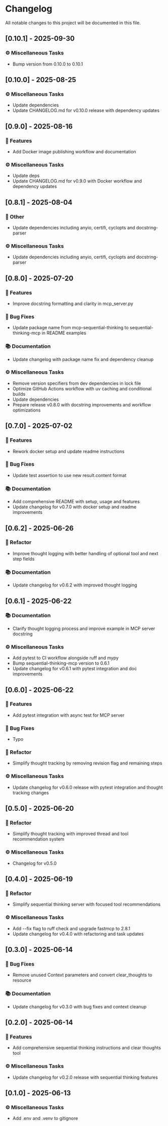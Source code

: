 # Changelog

All notable changes to this project will be documented in this file.

## [0.10.1] - 2025-09-30

### ⚙️ Miscellaneous Tasks

- Bump version from 0.10.0 to 0.10.1

## [0.10.0] - 2025-08-25

### ⚙️ Miscellaneous Tasks

- Update dependencies
- Update CHANGELOG.md for v0.10.0 release with dependency updates

## [0.9.0] - 2025-08-16

### 🚀 Features

- Add Docker image publishing workflow and documentation

### ⚙️ Miscellaneous Tasks

- Update deps
- Update CHANGELOG.md for v0.9.0 with Docker workflow and dependency updates

## [0.8.1] - 2025-08-04

### 💼 Other

- Update dependencies including anyio, certifi, cyclopts and docstring-parser

### ⚙️ Miscellaneous Tasks

- Update dependencies including anyio, certifi, cyclopts and docstring-parser

## [0.8.0] - 2025-07-20

### 🚀 Features

- Improve docstring formatting and clarity in mcp_server.py

### 🐛 Bug Fixes

- Update package name from mcp-sequential-thinking to sequential-thinking-mcp in README examples

### 📚 Documentation

- Update changelog with package name fix and dependency cleanup

### ⚙️ Miscellaneous Tasks

- Remove version specifiers from dev dependencies in lock file
- Optimize GitHub Actions workflow with uv caching and conditional builds
- Update dependencies
- Prepare release v0.8.0 with docstring improvements and workflow optimizations

## [0.7.0] - 2025-07-02

### 🚀 Features

- Rework docker setup and update readme instructions

### 🐛 Bug Fixes

- Update test assertion to use new result.content format

### 📚 Documentation

- Add comprehensive README with setup, usage and features
- Update changelog for v0.7.0 with docker setup and readme improvements

## [0.6.2] - 2025-06-26

### 🚜 Refactor

- Improve thought logging with better handling of optional tool and next step fields

### 📚 Documentation

- Update changelog for v0.6.2 with improved thought logging

## [0.6.1] - 2025-06-22

### 📚 Documentation

- Clarify thought logging process and improve example in MCP server docstring

### ⚙️ Miscellaneous Tasks

- Add pytest to CI workflow alongside ruff and mypy
- Bump sequential-thinking-mcp version to 0.6.1
- Update changelog for v0.6.1 with pytest integration and doc improvements

## [0.6.0] - 2025-06-22

### 🚀 Features

- Add pytest integration with async test for MCP server

### 🐛 Bug Fixes

- Typo

### 🚜 Refactor

- Simplify thought tracking by removing revision flag and remaining steps

### ⚙️ Miscellaneous Tasks

- Update changelog for v0.6.0 release with pytest integration and thought tracking changes

## [0.5.0] - 2025-06-20

### 🚜 Refactor

- Simplify thought tracking with improved thread and tool recommendation system

### ⚙️ Miscellaneous Tasks

- Changelog for v0.5.0

## [0.4.0] - 2025-06-19

### 🚜 Refactor

- Simplify sequential thinking server with focused tool recommendations

### ⚙️ Miscellaneous Tasks

- Add --fix flag to ruff check and upgrade fastmcp to 2.8.1
- Update changelog for v0.4.0 with refactoring and task updates

## [0.3.0] - 2025-06-14

### 🐛 Bug Fixes

- Remove unused Context parameters and convert clear_thoughts to resource

### 📚 Documentation

- Update changelog for v0.3.0 with bug fixes and context cleanup

## [0.2.0] - 2025-06-14

### 🚀 Features

- Add comprehensive sequential thinking instructions and clear thoughts tool

### ⚙️ Miscellaneous Tasks

- Update changelog for v0.2.0 release with sequential thinking features

## [0.1.0] - 2025-06-13

### ⚙️ Miscellaneous Tasks

- Add .env and .venv to gitignore

<!-- generated by git-cliff -->
